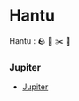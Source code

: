 # Hantu
Hantu : :rock: :page_facing_up: :scissors: :ghost:

### Jupiter
* [Jupiter](https://github.com/Internite/Hantu/raw/notebook/Hantu.ipynb)
